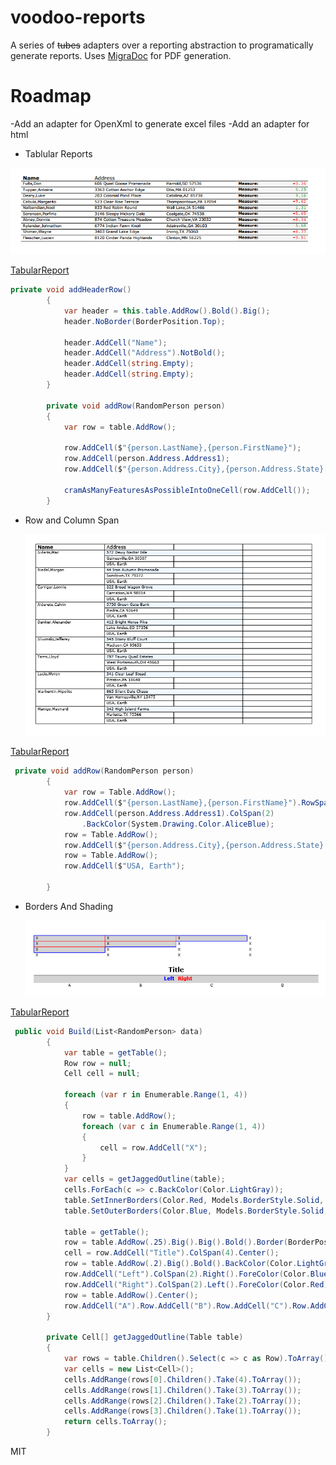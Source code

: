 # voodoo-reports

A series of ~~tubes~~ adapters over a reporting abstraction to programatically generate reports.  Uses [MigraDoc](http://www.pdfsharp.net) for PDF generation.

# Roadmap
-Add an adapter for OpenXml to generate excel files
-Add an adapter for html

  - Tablular Reports 

   ![Tabular Report](https://raw.githubusercontent.com/MiniverCheevy/voodoo-reports/master/Samples/TabularReport.png "Tabular Report")

[TabularReport](https://raw.githubusercontent.com/MiniverCheevy/voodoo-reports/master/Samples//TabularReport.pdf)
```cs
private void addHeaderRow()  
        {
            var header = this.table.AddRow().Bold().Big();
            header.NoBorder(BorderPosition.Top);

            header.AddCell("Name");
            header.AddCell("Address").NotBold();
            header.AddCell(string.Empty); 
            header.AddCell(string.Empty);
        }

        private void addRow(RandomPerson person)
        { 
            var row = table.AddRow();
            
            row.AddCell($"{person.LastName},{person.FirstName}");
            row.AddCell(person.Address.Address1);
            row.AddCell($"{person.Address.City},{person.Address.State} {person.Address.ZipCode}");
            
            cramAsManyFeaturesAsPossibleIntoOneCell(row.AddCell());
        }
```
 - Row and Column Span 

   ![Tabular Report](https://raw.githubusercontent.com/MiniverCheevy/voodoo-reports/master/Samples//RowAndColumnSpanReport.png "Tabular Report")

[TabularReport](https://raw.githubusercontent.com/MiniverCheevy/voodoo-reports/master/Samples//RowAndColumnSpanReport.pdf)

```cs
 private void addRow(RandomPerson person)
        {
            var row = Table.AddRow();
            row.AddCell($"{person.LastName},{person.FirstName}").RowSpan(3);
            row.AddCell(person.Address.Address1).ColSpan(2)
                .BackColor(System.Drawing.Color.AliceBlue);
            row = Table.AddRow();
            row.AddCell($"{person.Address.City},{person.Address.State} {person.Address.ZipCode}");
            row = Table.AddRow();
            row.AddCell($"USA, Earth");

        }
```

- Borders And Shading

   ![Tabular Report](https://raw.githubusercontent.com/MiniverCheevy/voodoo-reports/master/Samples//BordersAndShadingReport.png "Tabular Report")

[TabularReport](https://raw.githubusercontent.com/MiniverCheevy/voodoo-reports/master/Samples//BordersAndShadingReport.pdf)

```cs
 public void Build(List<RandomPerson> data)
        {
            var table = getTable();
            Row row = null;
            Cell cell = null;

            foreach (var r in Enumerable.Range(1, 4))
            {
                row = table.AddRow();
                foreach (var c in Enumerable.Range(1, 4))
                {
                    cell = row.AddCell("X");
                }
            }
            var cells = getJaggedOutline(table);
            cells.ForEach(c => c.BackColor(Color.LightGray));
            table.SetInnerBorders(Color.Red, Models.BorderStyle.Solid, cells);            
            table.SetOuterBorders(Color.Blue, Models.BorderStyle.Solid, cells);

            table = getTable();
            row = table.AddRow(.25).Big().Big().Bold().Border(BorderPosition.Bottom);
            cell = row.AddCell("Title").ColSpan(4).Center();
            row = table.AddRow(.2).Big().Bold().BackColor(Color.LightGray);
            row.AddCell("Left").ColSpan(2).Right().ForeColor(Color.Blue);
            row.AddCell("Right").ColSpan(2).Left().ForeColor(Color.Red);
            row = table.AddRow().Center();
            row.AddCell("A").Row.AddCell("B").Row.AddCell("C").Row.AddCell("D");
        }

        private Cell[] getJaggedOutline(Table table)
        {
            var rows = table.Children().Select(c => c as Row).ToArray();
            var cells = new List<Cell>();
            cells.AddRange(rows[0].Children().Take(4).ToArray());
            cells.AddRange(rows[1].Children().Take(3).ToArray());
            cells.AddRange(rows[2].Children().Take(2).ToArray());
            cells.AddRange(rows[3].Children().Take(1).ToArray());
            return cells.ToArray();
        }
```

  

MIT

